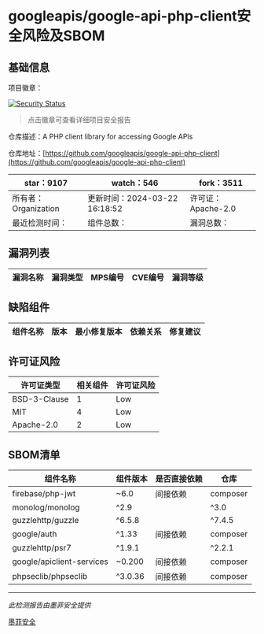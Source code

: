 # googleapis/google-api-php-client安全风险及SBOM

## 基础信息

项目徽章：

[![Security Status](https://www.murphysec.com/platform3/v31/badge/1776323210936602624.svg)](https://www.murphysec.com/console/report/1696952781046112256/1776323210936602624)

> 点击徽章可查看详细项目安全报告

仓库描述：A PHP client library for accessing Google APIs

仓库地址：[https://github.com/googleapis/google-api-php-client](https://github.com/googleapis/google-api-php-client)

| star：9107 | watch：546 | fork：3511 |
| ----------- | -------------- | ------------ |
| 所有者：Organization | 更新时间：2024-03-22 16:18:52 | 许可证：Apache-2.0 |
| 最近检测时间： | 组件总数： | 漏洞总数： |




## 漏洞列表

| 漏洞名称 | 漏洞类型 | MPS编号 | CVE编号 | 漏洞等级 |
| ------- | ------ | ------- | ------ | ----- |





## 缺陷组件

| 组件名称 | 版本 | 最小修复版本 | 依赖关系 | 修复建议 |
| -------- | ---- | ------------ | -------- | -------- |





## 许可证风险

| 许可证类型 | 相关组件 | 许可证风险 |
| ---------- | -------- | ---------- |
|BSD-3-Clause|1|Low|
|MIT|4|Low|
|Apache-2.0|2|Low|




## SBOM清单

| 组件名称 | 组件版本 | 是否直接依赖 | 仓库 |
| -------- | -------- | ------------ | ---- |
|firebase/php-jwt|~6.0|间接依赖|composer|
|monolog/monolog|^2.9||^3.0|间接依赖|composer|
|guzzlehttp/guzzle|^6.5.8||^7.4.5|间接依赖|composer|
|google/auth|^1.33|间接依赖|composer|
|guzzlehttp/psr7|^1.9.1||^2.2.1|间接依赖|composer|
|google/apiclient-services|~0.200|间接依赖|composer|
|phpseclib/phpseclib|^3.0.36|间接依赖|composer|


------

*此检测报告由墨菲安全提供*

[墨菲安全](www.murphysec.com)